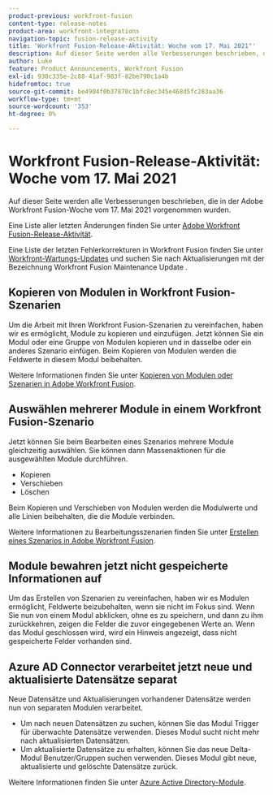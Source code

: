 ```yaml
---
product-previous: workfront-fusion
content-type: release-notes
product-area: workfront-integrations
navigation-topic: fusion-release-activity
title: 'Workfront Fusion-Release-Aktivität: Woche vom 17. Mai 2021"'
description: Auf dieser Seite werden alle Verbesserungen beschrieben, die in der Adobe Workfront Fusion-Woche vom 17. Mai 2021 vorgenommen wurden.
author: Luke
feature: Product Announcements, Workfront Fusion
exl-id: 930c335e-2c88-41af-983f-82be790c1a4b
hidefromtoc: true
source-git-commit: be4904f0b37870c1bfc8ec345e468d5fc283aa36
workflow-type: tm+mt
source-wordcount: '353'
ht-degree: 0%

---
```


# Workfront Fusion-Release-Aktivität: Woche vom 17. Mai 2021

Auf dieser Seite werden alle Verbesserungen beschrieben, die in der Adobe Workfront Fusion-Woche vom 17. Mai 2021 vorgenommen wurden.

Eine Liste aller letzten Änderungen finden Sie unter [Adobe Workfront Fusion-Release-Aktivität](../../../product-announcements/product-releases/fusion-release-activity/fusion-release-activity.md).

Eine Liste der letzten Fehlerkorrekturen in Workfront Fusion finden Sie unter [Workfront-Wartungs-Updates](https://one.workfront.com/s/article/Workfront-Maintenance-Updates-1882317350) und suchen Sie nach Aktualisierungen mit der Bezeichnung Workfront Fusion Maintenance Update .

## Kopieren von Modulen in Workfront Fusion-Szenarien

Um die Arbeit mit Ihren Workfront Fusion-Szenarien zu vereinfachen, haben wir es ermöglicht, Module zu kopieren und einzufügen. Jetzt können Sie ein Modul oder eine Gruppe von Modulen kopieren und in dasselbe oder ein anderes Szenario einfügen. Beim Kopieren von Modulen werden die Feldwerte in diesem Modul beibehalten.

Weitere Informationen finden Sie unter [Kopieren von Modulen oder Szenarien in Adobe Workfront Fusion](../../../workfront-fusion/scenarios/copy-modules-or-scenarios.md).

## Auswählen mehrerer Module in einem Workfront Fusion-Szenario

Jetzt können Sie beim Bearbeiten eines Szenarios mehrere Module gleichzeitig auswählen. Sie können dann Massenaktionen für die ausgewählten Module durchführen.

* Kopieren
* Verschieben
* Löschen

Beim Kopieren und Verschieben von Modulen werden die Modulwerte und alle Linien beibehalten, die die Module verbinden.

Weitere Informationen zu Bearbeitungsszenarien finden Sie unter [Erstellen eines Szenarios in Adobe Workfront Fusion](../../../workfront-fusion/scenarios/create-a-scenario.md).

## Module bewahren jetzt nicht gespeicherte Informationen auf

Um das Erstellen von Szenarien zu vereinfachen, haben wir es Modulen ermöglicht, Feldwerte beizubehalten, wenn sie nicht im Fokus sind. Wenn Sie nun von einem Modul abklicken, ohne es zu speichern, und dann zu ihm zurückkehren, zeigen die Felder die zuvor eingegebenen Werte an. Wenn das Modul geschlossen wird, wird ein Hinweis angezeigt, dass nicht gespeicherte Felder vorhanden sind.

## Azure AD Connector verarbeitet jetzt neue und aktualisierte Datensätze separat

Neue Datensätze und Aktualisierungen vorhandener Datensätze werden nun von separaten Modulen verarbeitet.

* Um nach neuen Datensätzen zu suchen, können Sie das Modul Trigger für überwachte Datensätze verwenden. Dieses Modul sucht nicht mehr nach aktualisierten Datensätzen.
* Um aktualisierte Datensätze zu erhalten, können Sie das neue Delta-Modul Benutzer/Gruppen suchen verwenden. Dieses Modul gibt neue, aktualisierte und gelöschte Datensätze zurück.

Weitere Informationen finden Sie unter [Azure Active Directory-Module](../../../workfront-fusion/apps-and-their-modules/azure-ad-modules.md).
